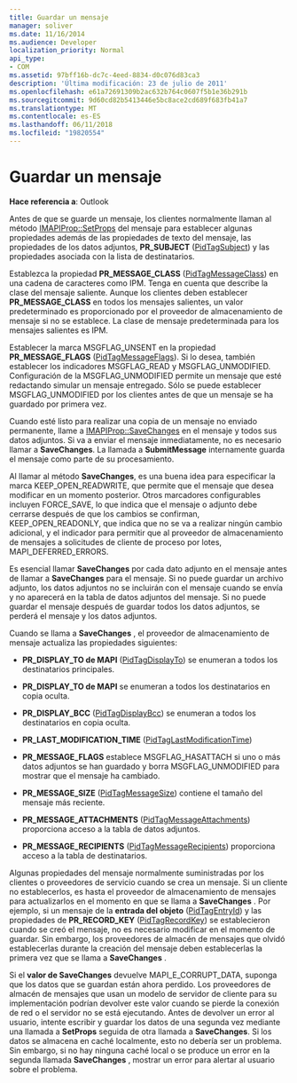 ```yaml
---
title: Guardar un mensaje
manager: soliver
ms.date: 11/16/2014
ms.audience: Developer
localization_priority: Normal
api_type:
- COM
ms.assetid: 97bff16b-dc7c-4eed-8834-d0c076d83ca3
description: 'Última modificación: 23 de julio de 2011'
ms.openlocfilehash: e61a72691309b2ac632b764c0607f5b1e36b291b
ms.sourcegitcommit: 9d60cd82b5413446e5bc8ace2cd689f683fb41a7
ms.translationtype: MT
ms.contentlocale: es-ES
ms.lasthandoff: 06/11/2018
ms.locfileid: "19820554"
---
```

# <a name="saving-a-message"></a>Guardar un mensaje

  
  
**Hace referencia a**: Outlook 
  
Antes de que se guarde un mensaje, los clientes normalmente llaman al método [IMAPIProp::SetProps](imapiprop-setprops.md) del mensaje para establecer algunas propiedades además de las propiedades de texto del mensaje, las propiedades de los datos adjuntos, **PR_SUBJECT** ([PidTagSubject](pidtagsubject-canonical-property.md)) y las propiedades asociada con la lista de destinatarios.
  
Establezca la propiedad **PR_MESSAGE_CLASS** ([PidTagMessageClass](pidtagmessageclass-canonical-property.md)) en una cadena de caracteres como IPM. Tenga en cuenta que describe la clase del mensaje saliente. Aunque los clientes deben establecer **PR_MESSAGE_CLASS** en todos los mensajes salientes, un valor predeterminado es proporcionado por el proveedor de almacenamiento de mensaje si no se establece. La clase de mensaje predeterminada para los mensajes salientes es IPM. 
  
Establecer la marca MSGFLAG_UNSENT en la propiedad **PR_MESSAGE_FLAGS** ([PidTagMessageFlags](pidtagmessageflags-canonical-property.md)). Si lo desea, también establecer los indicadores MSGFLAG_READ y MSGFLAG_UNMODIFIED. Configuración de la MSGFLAG_UNMODIFIED permite un mensaje que esté redactando simular un mensaje entregado. Sólo se puede establecer MSGFLAG_UNMODIFIED por los clientes antes de que un mensaje se ha guardado por primera vez. 
  
Cuando esté listo para realizar una copia de un mensaje no enviado permanente, llame a [IMAPIProp::SaveChanges](imapiprop-savechanges.md) en el mensaje y todos sus datos adjuntos. Si va a enviar el mensaje inmediatamente, no es necesario llamar a **SaveChanges**. La llamada a **SubmitMessage** internamente guarda el mensaje como parte de su procesamiento. 
  
Al llamar al método **SaveChanges**, es una buena idea para especificar la marca KEEP_OPEN_READWRITE, que permite que el mensaje que desea modificar en un momento posterior. Otros marcadores configurables incluyen FORCE_SAVE, lo que indica que el mensaje o adjunto debe cerrarse después de que los cambios se confirman, KEEP_OPEN_READONLY, que indica que no se va a realizar ningún cambio adicional, y el indicador para permitir que al proveedor de almacenamiento de mensajes a solicitudes de cliente de proceso por lotes, MAPI_DEFERRED_ERRORS.
  
Es esencial llamar **SaveChanges** por cada dato adjunto en el mensaje antes de llamar a **SaveChanges** para el mensaje. Si no puede guardar un archivo adjunto, los datos adjuntos no se incluirán con el mensaje cuando se envía y no aparecerá en la tabla de datos adjuntos del mensaje. Si no puede guardar el mensaje después de guardar todos los datos adjuntos, se perderá el mensaje y los datos adjuntos. 
  
Cuando se llama a **SaveChanges** , el proveedor de almacenamiento de mensaje actualiza las propiedades siguientes: 
  
- **PR_DISPLAY_TO de MAPI** ([PidTagDisplayTo](pidtagdisplayto-canonical-property.md)) se enumeran a todos los destinatarios principales.
    
- **PR_DISPLAY_TO de MAPI** se enumeran a todos los destinatarios en copia oculta. 
    
- **PR_DISPLAY_BCC** ([PidTagDisplayBcc](pidtagdisplaybcc-canonical-property.md)) se enumeran a todos los destinatarios en copia oculta.
    
- **PR_LAST_MODIFICATION_TIME** ([PidTagLastModificationTime](pidtaglastmodificationtime-canonical-property.md))
    
- **PR_MESSAGE_FLAGS** establece MSGFLAG_HASATTACH si uno o más datos adjuntos se han guardado y borra MSGFLAG_UNMODIFIED para mostrar que el mensaje ha cambiado. 
    
- **PR_MESSAGE_SIZE** ([PidTagMessageSize](pidtagmessagesize-canonical-property.md)) contiene el tamaño del mensaje más reciente.
    
- **PR_MESSAGE_ATTACHMENTS** ([PidTagMessageAttachments](pidtagmessageattachments-canonical-property.md)) proporciona acceso a la tabla de datos adjuntos.
    
- **PR_MESSAGE_RECIPIENTS** ([PidTagMessageRecipients](pidtagmessagerecipients-canonical-property.md)) proporciona acceso a la tabla de destinatarios.
    
Algunas propiedades del mensaje normalmente suministradas por los clientes o proveedores de servicio cuando se crea un mensaje. Si un cliente no establecerlos, es hasta el proveedor de almacenamiento de mensajes para actualizarlos en el momento en que se llama a **SaveChanges** . Por ejemplo, si un mensaje de la **entrada del objeto** ([PidTagEntryId](pidtagentryid-canonical-property.md)) y las propiedades de **PR_RECORD_KEY** ([PidTagRecordKey](pidtagrecordkey-canonical-property.md)) se establecieron cuando se creó el mensaje, no es necesario modificar en el momento de guardar. Sin embargo, los proveedores de almacén de mensajes que olvidó establecerlas durante la creación del mensaje deben establecerlas la primera vez que se llama a **SaveChanges** . 
  
Si el **valor de SaveChanges** devuelve MAPI_E_CORRUPT_DATA, suponga que los datos que se guardan están ahora perdido. Los proveedores de almacén de mensajes que usan un modelo de servidor de cliente para su implementación podrían devolver este valor cuando se pierde la conexión de red o el servidor no se está ejecutando. Antes de devolver un error al usuario, intente escribir y guardar los datos de una segunda vez mediante una llamada a **SetProps** seguida de otra llamada a **SaveChanges**. Si los datos se almacena en caché localmente, esto no debería ser un problema. Sin embargo, si no hay ninguna caché local o se produce un error en la segunda llamada **SaveChanges** , mostrar un error para alertar al usuario sobre el problema. 
  

